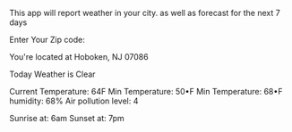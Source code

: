 This app will report weather in your city. as well as forecast for the next 7 days

Enter Your Zip code:

You're located at Hoboken, NJ 07086

Today Weather is Clear

Current Temperature: 64F
Min Temperature: 50•F
Min Temperature: 68•F
humidity: 68%
Air pollution level: 4

Sunrise at: 6am
Sunset at: 7pm





<!-- Forecast of the next 7 day about air quality level in your area:
===
Tues:
Air pollution level: 4
Temperature: 64F
hummid: 68%

===
Wed
Air pollution level: 4
Temperature: 64F
hummid: 68%

===
Thu
Air pollution level: 4
Temperature: 64F
hummid: 68%

===
Fri
Air pollution level: 4
Temperature: 64F
hummid: 68%

===
Sat
Air pollution level: 4
Temperature: 64F
hummid: 68%

===
Sun
Air pollution level: 4
Temperature: 64F
hummid: 68%


 -->
